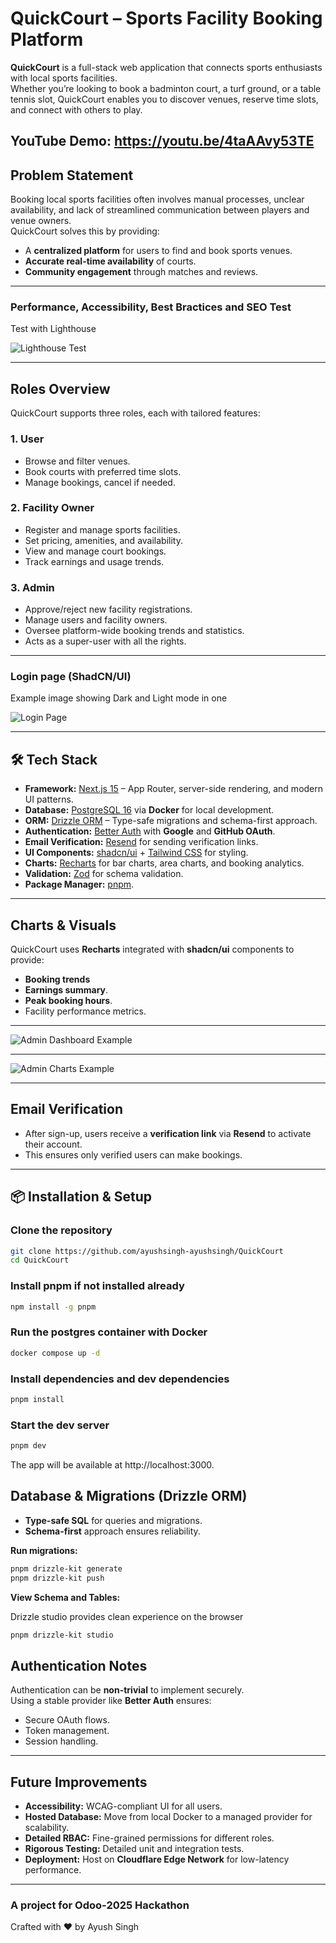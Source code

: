 # QuickCourt – Sports Facility Booking Platform

**QuickCourt** is a full-stack web application that connects sports enthusiasts with local sports facilities.  
Whether you’re looking to book a badminton court, a turf ground, or a table tennis slot, QuickCourt enables you to discover venues, reserve time slots, and connect with others to play.

## YouTube Demo: https://youtu.be/4taAAvy53TE

## Problem Statement
Booking local sports facilities often involves manual processes, unclear availability, and lack of streamlined communication between players and venue owners.  
QuickCourt solves this by providing:
- A **centralized platform** for users to find and book sports venues.
- **Accurate real-time availability** of courts.
- **Community engagement** through matches and reviews.

---

### Performance, Accessibility, Best Bractices and SEO Test
Test with Lighthouse

![Lighthouse Test](./public/Lighthouse.png)

---

## Roles Overview
QuickCourt supports three roles, each with tailored features:

### **1. User**
- Browse and filter venues.
- Book courts with preferred time slots.
- Manage bookings, cancel if needed.

### **2. Facility Owner**
- Register and manage sports facilities.
- Set pricing, amenities, and availability.
- View and manage court bookings.
- Track earnings and usage trends.

### **3. Admin**
- Approve/reject new facility registrations.
- Manage users and facility owners.
- Oversee platform-wide booking trends and statistics.
- Acts as a super-user with all the rights.

---

### Login page (ShadCN/UI)
Example image showing Dark and Light mode in one

![Login Page](./public/OdooHackathonLoginPage.png)

---

## 🛠 Tech Stack
- **Framework:** [Next.js 15](https://nextjs.org/) – App Router, server-side rendering, and modern UI patterns.
- **Database:** [PostgreSQL 16](https://www.postgresql.org/) via **Docker** for local development.
- **ORM:** [Drizzle ORM](https://orm.drizzle.team/) – Type-safe migrations and schema-first approach.
- **Authentication:** [Better Auth](https://better-auth.com/) with **Google** and **GitHub OAuth**.
- **Email Verification:** [Resend](https://resend.com/) for sending verification links.
- **UI Components:** [shadcn/ui](https://ui.shadcn.com/) + [Tailwind CSS](https://tailwindcss.com/) for styling.
- **Charts:** [Recharts](https://recharts.org/) for bar charts, area charts, and booking analytics.
- **Validation:** [Zod](https://zod.dev/) for schema validation.
- **Package Manager:** [pnpm](https://pnpm.io/).

---

## Charts & Visuals
QuickCourt uses **Recharts** integrated with **shadcn/ui** components to provide:
- **Booking trends**
- **Earnings summary**.
- **Peak booking hours**.
- Facility performance metrics.

--- 

![Admin Dashboard Example](./public/AdminDashboard.png)

---

![Admin Charts Example](./public/Charts.png)

---

## Email Verification
- After sign-up, users receive a **verification link** via **Resend** to activate their account.
- This ensures only verified users can make bookings.

---

## 📦 Installation & Setup

### Clone the repository
```bash
git clone https://github.com/ayushsingh-ayushsingh/QuickCourt
cd QuickCourt
```

### Install pnpm if not installed already
```bash
npm install -g pnpm
```

### Run the postgres container with Docker
```bash
docker compose up -d
```

### Install dependencies and dev dependencies
```bash
pnpm install
```

### Start the dev server
```bash
pnpm dev
```
The app will be available at http://localhost:3000.

## Database & Migrations (Drizzle ORM)
- **Type-safe SQL** for queries and migrations.
- **Schema-first** approach ensures reliability.

**Run migrations:**
```bash
pnpm drizzle-kit generate
pnpm drizzle-kit push
```

**View Schema and Tables:**

Drizzle studio provides clean experience on the browser

```bash
pnpm drizzle-kit studio
```

## Authentication Notes
Authentication can be **non-trivial** to implement securely.  
Using a stable provider like **Better Auth** ensures:
- Secure OAuth flows.
- Token management.
- Session handling.

---

## Future Improvements
- **Accessibility:** WCAG-compliant UI for all users.
- **Hosted Database:** Move from local Docker to a managed provider for scalability.
- **Detailed RBAC:** Fine-grained permissions for different roles.
- **Rigorous Testing:** Detailed unit and integration tests.
- **Deployment:** Host on **Cloudflare Edge Network** for low-latency performance.

---

### A project for Odoo-2025 Hackathon

Crafted with ♥️ by Ayush Singh